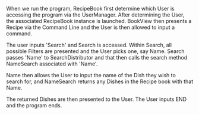 When we run the program, RecipeBook first determine which User is accessing the program via the UserManager. After determining the User, the associated 
RecipeBook instance is launched. BookView then presents a Recipe via the Command Line and the User is then allowed to input a command.

The user inputs 'Search' and Search is accessed. Within Search, all possible Filters are presented and the User picks one, say Name.
Search passes 'Name' to SearchDistributor and that then calls the search method NameSearch associated with 'Name'. 

Name then allows the User to input the name of the Dish they wish to search for, and NameSearch returns any Dishes in
the Recipe book with that Name. 

The returned Dishes are then presented to the User. The User inputs END and the program ends.
